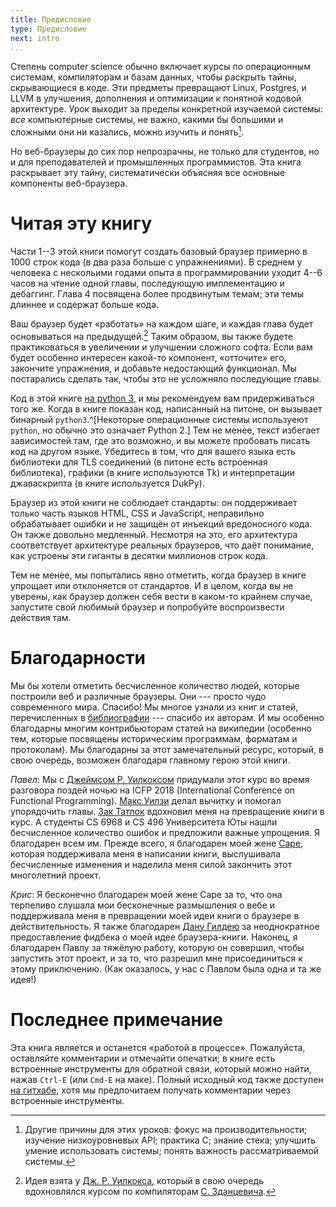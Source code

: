 ```yaml
---
title: Предисловие
type: Предисловие
next: intro
...
```


Степень computer science обычно включает курсы по операционным системам, компиляторам и базам данных, чтобы раскрыть тайны, скрывающиеся в коде. Эти предметы превращают Linux, Postgres, и LLVM в улучшения, дополнения и оптимизации к понятной кодовой архитектуре. Урок выходит за пределы конкретной изучаемой системы: _все_ компьютерные системы, не важно, какими бы большими и сложными они ни казались, можно изучить и понять[^other-reasons].


[^other-reasons]: Другие причины для этих уроков: фокус на производительности; изучение низкоуровневых API; практика C; знание стека; улучшить умение использовать системы; понять важность рассматриваемой системы.

Но веб-браузеры до сих пор непрозрачны, не только для студентов, но и для преподавателей и промышленных программистов. Эта книга раскрывает эту тайну, систематически объясняя все основные компоненты веб-браузера.


Читая эту книгу
=================

Части 1--3 этой книги помогут создать базовый браузер примерно в 1000 строк кода (в два раза больше с упражнениями). В среднем у человека с нескольими годами опыта в программировании уходит 4--6 часов на чтение одной главы, последующую имплементацию и дебаггинг. Глава 4 посвящена более продвинутым темам; эти темы длиннее и содержат больше кода.

Ваш браузер будет «работать» на каждом шаге, и каждая глава будет основываться на предыдущей.[^jrwilcox-idea] Таким образом, вы также будете практиковаться в увеличении и улучшении сложного софта. Если вам будет особенно интересен какой-то компонент, «отточите» его, закончите упражнения, и добавьте недостающий функционал. Мы постарались сделать так, чтобы это не усложняло последующие главы.

[^jrwilcox-idea]: Идея взята у [Дж. Р. Уилкокса][jrw], который в свою очередь вдохновлялся курсом по компиляторам [С. Зданцевича][sz].

Код в этой книге [на python 3](blog/why-python.md), и мы рекомендуем вам придерживаться того же. Когда в книге показан код, написанный на питоне, он вызывает бинарный `python3`.^[Некоторые операционные системы используеют `python`, но обычно это означает Python 2.] Тем не менее, текст избегает зависимостей там, где это возможно, и вы можете пробовать писать код на другом языке. Убедитесь в том, что для вашего языка есть библиотеки для TLS соединений (в питоне есть встроенная библиотека), графики (в книге используются Tk) и интерпретации джаваскрипта (в книге используется DukPy).
    
[jrw]: https://jamesrwilcox.com
[sz]: https://www.cis.upenn.edu/~stevez/

Браузер из этой книги не соблюдает стандарты: он поддерживает только часть языков HTML, CSS и JavaScript, неправильно обрабатывает ошибки и не защищён от инъекций вредоносного кода. Он также довольно медленный. Несмотря на это, его архитектура соответствует архитектуре реальных браузеров, что даёт понимание, как устроены эти гиганты в десятки миллионов строк кода.

Тем не менее, мы попытались явно отметить, когда браузер в книге упрощает или отклоняется от стандартов. И в целом, когда вы не уверены, как браузер должен себя вести в каком-то крайнем случае, запустите свой любимый браузер и попробуйте воспроизвести действия там.

Благодарности
===============

Мы бы хотели отметить бесчисленное количество людей, которые построили веб и различные браузеры. Они --- просто чудо современного мира. Спасибо! Мы многое узнали из книг и статей, перечисленных в [библиографии](bibliography.md) --- спасибо их авторам. И мы особенно благодарны многим контрибьюторам статей на википедии (особенно тем, которые посвящены историческим программам, форматам и протоколам). Мы благодарны за этот замечательный ресурс, который, в свою очередь, возможен благодаря главному герою этой книги.

*Павел*: Мы с [Джеймсом Р. Уилкоксом][jrw] придумали этот курс во время разговора поздей ночью на ICFP 2018 (International Conference on Functional Programming). [Макс Уилзи][mwillsey] делал вычитку и помогал упорядочить главы. [Зак Татлок][ztatlock] вдохновил меня на превращение книги в курс. А студенты CS 6968 и CS 496 Университета Юты нашли бесчисленное количество ошибок и предложили важные упрощения. Я благодарен всем им. Прежде всего, я благодарен моей жене [Саре][saras], которая поддерживала меня в написании книги, выслушивала бесчисленные изменения и наделила меня силой закончить этот многолетний проект. 


[mwillsey]: https://www.mwillsey.com/
[saras]: https://www.sscharmingds.com/
[ztatlock]: https://homes.cs.washington.edu/~ztatlock/

*Крис*: Я бесконечно благодарен моей жене Саре за то, что она терпеливо слушала мои бесконечные размышления о вебе и поддерживала меня в превращении моей идеи книги о браузере в действительность. Я также благодарен [Дану Гилдею][dan-gildea] за неоднократное предоставление фидбека о моей идее браузера-книги. Наконец, я благодарен Павлу за тяжёлую работу, которую он совершил, чтобы запустить этот проект, и за то, что разрешил мне присоединиться к этому приключению. (Как оказалось, у нас с Павлом была одна и та же идея!)

[dan-gildea]: https://www.cs.rochester.edu/u/gildea/

 Последнее примечание
============

Эта книга является и останется «работой в процессе». Пожалуйста, оставляйте комментарии и отмечайти опечатки; в книге есть встроенные инструменты для обратной связи, который можно найти, нажав `Ctrl-E` (или `Cmd-E` на маке). Полный исходный код также доступен [на гитхабе][github], хотя мы предпочитаем получать комментарии через встроенные инструменты.

[github]: https://github.com/browserengineering/book
